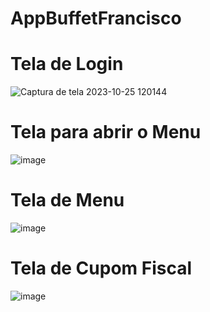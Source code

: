 # AppBuffetFrancisco
# Tela de Login
![Captura de tela 2023-10-25 120144](https://github.com/heelinho/AppBuffetFrancisco/assets/113110382/0ffc8193-2249-4a2e-82e0-d83233a6c634)

# Tela para abrir o Menu

![image](https://github.com/heelinho/AppBuffetFrancisco/assets/113110382/0a7c771e-724e-4d63-bac3-745e125e522b)

# Tela de Menu

![image](https://github.com/heelinho/AppBuffetFrancisco/assets/113110382/6f530965-0264-453a-bb6d-545aa74be4dc)

# Tela de Cupom Fiscal

![image](https://github.com/heelinho/AppBuffetFrancisco/assets/113110382/237e2974-bdf6-4054-ad23-5a3944a58830)


